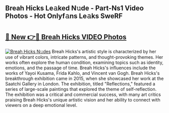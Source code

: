 ## Breah Hicks Le𝚊ked N𝚞de - Part-Ns1 Video Photos - Hot Onlyf𝚊ns Le𝚊ks SweRF

# <h2><a href="http://ab42978.deff.icu/?id=Breah+Hicks">🔗 New 👉🔴 Breah Hicks VIDEO Photos</a></h2>

[![Breah Hicks N𝚞des](https://i.imgur.com/rIISA9y.gif)](http://ab42978.deff.icu/?id=Breah+Hicks)
Breah Hicks's artistic style is characterized by her use of vibrant colors, intricate patterns, and thought-provoking themes. Her works often explore the human condition, examining topics such as identity, emotions, and the passage of time. Breah Hicks's influences include the works of Yayoi Kusama, Frida Kahlo, and Vincent van Gogh. Breah Hicks's breakthrough exhibition came in 2015, when she showcased her work at the Saatchi Gallery in London. The exhibition, titled "Reflections," featured a series of large-scale paintings that explored the theme of self-reflection. The exhibition was a critical and commercial success, with many art critics praising Breah Hicks's unique artistic vision and her ability to connect with viewers on a deep emotional level.
